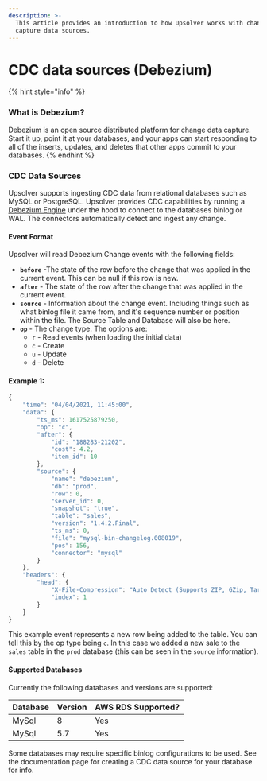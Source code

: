 ```yaml
---
description: >-
  This article provides an introduction to how Upsolver works with change data
  capture data sources.
---
```


# CDC data sources \(Debezium\)

{% hint style="info" %}
### **What is Debezium?**

Debezium is an open source distributed platform for change data capture. Start it up, point it at your databases, and your apps can start responding to all of the inserts, updates, and deletes that other apps commit to your databases.
{% endhint %}

### CDC Data Sources

Upsolver supports ingesting CDC data from relational databases such as MySQL or PostgreSQL. Upsolver provides CDC capabilities by running a [Debezium Engine](https://debezium.io/documentation/reference/development/engine.html) under the hood to connect to the databases binlog or WAL. The connectors automatically detect and ingest any change.

#### Event Format

Upsolver will read Debezium Change events with the following fields:

* **`before`** -The state of the row before the change that was applied in the current event. This can be null if this row is new.
* **`after`** - The state of the row after the change that was applied in the current event.
* **`source`** - Information about the change event. Including things such as what binlog file it came from, and it's sequence number or position within the file. The Source Table and Database will also be here.
* **`op`** - The change type. The options are:
  * `r` - Read events \(when loading the initial data\)
  * `c` - Create
  * `u` - Update
  * `d` - Delete

#### Example 1:

```javascript
{
    "time": "04/04/2021, 11:45:00",
    "data": {
        "ts_ms": 1617525879250,
        "op": "c",
        "after": {
            "id": "188283-21202",
            "cost": 4.2,
            "item_id": 10
        },
        "source": {
            "name": "debezium",
            "db": "prod",
            "row": 0,
            "server_id": 0,
            "snapshot": "true",
            "table": "sales",
            "version": "1.4.2.Final",
            "ts_ms": 0,
            "file": "mysql-bin-changelog.008019",
            "pos": 156,
            "connector": "mysql"
        }
    },
    "headers": {
        "head": {
            "X-File-Compression": "Auto Detect (Supports ZIP, GZip, Tar, Snappy and AWS KPL)",
            "index": 1
        }
    }
}
```

This example event represents a new row being added to the table. You can tell this by the op type being `c`. In this case we added a new sale to the `sales` table in the `prod` database \(this can be seen in the `source` information\).

#### Supported Databases

Currently the following databases and versions are supported:

| Database | Version | AWS RDS Supported? |
| :--- | :--- | :--- |
| MySql | 8 | Yes |
| MySql | 5.7 | Yes |

Some databases may require specific binlog configurations to be used. See the documentation page for creating a CDC data source for your database for info.

